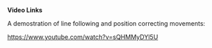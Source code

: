 **Video Links**

A demostration of line following and position correcting movements:

https://www.youtube.com/watch?v=sQHMMyDYl5U